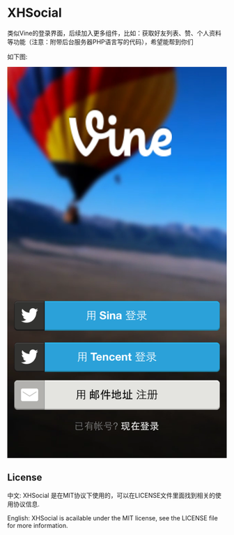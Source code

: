 XHSocial
========

类似Vine的登录界面，后续加入更多组件，比如：获取好友列表、赞、个人资料等功能（注意：附带后台服务器PHP语言写的代码），希望能帮到你们


如下图:


![image](https://github.com/JackTeam/XHSocial/raw/master/Screenshots/login.png)



## License

中文:      XHSocial 是在MIT协议下使用的，可以在LICENSE文件里面找到相关的使用协议信息.

English:   XHSocial is acailable under the MIT license, see the LICENSE file for more information.
